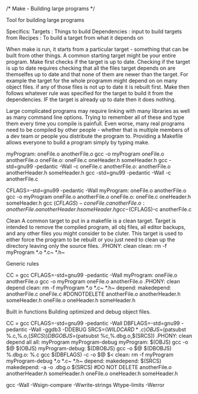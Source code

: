 /*
Make - Building large programs
*/

Tool for building large programs

Specifics:
Targets : Things to build
Dependencies : input to build targets from
Recipes : To build a target from what it depends on 

When make is run, it starts from a particular target - something
that can be built from other things. A common starting target might
be your entire program.
Make first checks if the target is up to date. Checking if the target
is up to date requires checking that all the files target depends on are 
themselfes up to date and that none of them are newer than the target. 
For example the target for the whole programm might depend on on many
object files. if any of those files is not up to date it is rebuilt first.
Make then follows whatever rule was specified for the target to build
it from the dependencies. IF the target is already up to date then it does 
nothing.

Large complicated programs may require linking with many libraries as well
as many command line options. Trying to remember all of these and type them
every time you compile is painfull.
Even worse, many real programs need to be compiled by other people - 
whether that is multiple members of a dev team or people you distribute 
the program to. Providing a Makefile allows everyone to build a program
simply by typing make.

myProgram: oneFile.o anotherFile.o
    gcc -o myProgram oneFile.o anotherFile.o
oneFile.o: oneFile.c oneHeader.h someHeader.h
    gcc -std=gnu99 -pedantic -Wall -c oneFile.c
anotherFile.o: anotherFile.o anotherHeader.h someHeader.h
    gcc -std=gnu99 -pedantic -Wall -c anotherFile.c

CFLAGS=-std=gnu99 -pedantic -Wall
myProgram: oneFile.o anotherFile.o
    gcc -o myProgram oneFile.o anotherFile.o
oneFile.o: oneFile.c oneHeader.h someHeader.h
    gcc $(CFLAGS) -c oneFile.c
anotherFile.o: anotherFile.o anotherHeader.h someHeader.h
    gcc -$(CFLAGS)-c anotherFile.c

Clean
A common target to put in a makefile is a clean target.
Target is intended to remove the compiled program, all obj files, all
editor backups, and any other files you might consider to be cluter.
This target is used to either force the program to be rebuilt or you 
just need to clean up the directory leaving only the source files.
.PHONY: clean
clean: 
    rm -f myProgram  *.o *.c~ *.h~

Generic rules

CC = gcc
CFLAGS=-std=gnu99 -pedantic -Wall
myProgram: oneFile.o anotherFile.o
    gcc -o myProgram oneFile.o anotherFile.o
.PHONY: clean depend
clean: 
    rm -f myProgram *.o *.c~ *.h~
depend:
    makedepend: anotherFile.c oneFile.c
#DONOTDELETE
anotherFile.o anotherHeader.h someHeader.h
oneFile.o oneHeader.h someHeader.h

Built in functions
Building optimized and debug object files.

CC = gcc
CFLAGS=-std=gnu99 -pedantic -Wall
DBFLAGS=-std=gnu99 -pedantic -Wall -ggdb3 -DDEBUG
SRCS=$(WILDCARD *.c)
OBJS=$(patsubst %.c,%.o,$(SRCS))
DBGOBJS=$(patsubst %c,%.dbg.o,$(SRCS))
.PHONY: clean depend all
all: myProgram myProgram-debug
myProgram: $(OBJS)
    gcc -o $@ $(OBJS)
myProgram-debug: $(DBOBJS)
    gcc -o $@ $(DBOBJS)
%.dbg.o: %.c
    gcc $(DBFLAGS) -c -o $@ $<
clean: 
    rm -f myProgram myProgram-debug *.o *.c~ *.h~
depend:
    makedepend: $(SRCS)
    makedepend: -a -o .dbg.o $(SRCS)
#DO NOT DELETE
anotherFile.o anotherHeader.h someHeader.h
oneFile.o oneHeader.h someHeader.h


gcc -Wall -Wsign-compare -Wwrite-strings Wtype-limits -Werror
